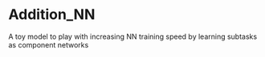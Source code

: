 # Addition_NN
 A toy model to play with increasing NN training speed by learning subtasks as component networks
